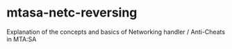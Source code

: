 # mtasa-netc-reversing
Explanation of the concepts and basics of Networking handler / Anti-Cheats in MTA:SA
